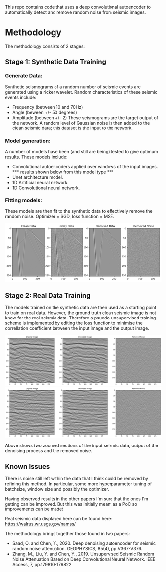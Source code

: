 This repo contains code that uses a deep convolutional autoencoder to automatically detect and remove random noise from seismic images. 

# Methodology
The methodology consists of 2 stages:
## Stage 1: Synthetic Data Training
### Generate Data:
Synthetic seismograms of a random number of seismic events are generated using a ricker wavelet. Random characteristics of these seismic events include: 
* Frequency (between 10 and 70Hz) 
* Angle (beween +/- 50 degrees)
* Amplitude (between +/- 2)
These seismograms are the target output of the network. A random level of Gaussian noise is then added to the clean seismic data; this dataset is the input to the network. 
### Model generation: 
A number of models have been (and still are being) tested to give optimum results. These models include: 
* Convolutional autoencoders applied over windows of the input images. *** results shown below from this model type ***
* Unet architecture model. 
* 1D Artificial neural network.
* 1D Convolutional neural network. 
### Fitting models: 
These models are then fit to the synthetic data to effectively remove the random noise. Optimizer = SGD, loss function = MSE.

![](https://github.com/Greveley/AutoEncoderImageDenoise/blob/master/tmp/Output.png)

## Stage 2: Real Data Training
The models trained on the synthetic data are then used as a starting point to train on real data. However, the ground truth clean seismic image is not know for the real seismic data. Therefore a psuedo-unsupervised training scheme is implemented by editing the loss function to minimise the correllation coefficient between the input image and the output image. 

![](https://github.com/Greveley/AutoEncoderImageDenoise/blob/master/tmp/img1.png)
![](https://github.com/Greveley/AutoEncoderImageDenoise/blob/master/tmp/img2.png)


Above shows two zoomed sections of the input seismic data, output of the denoising process and the removed noise. 

## Known Issues
There is noise still left within the data that I think could be removed by refining this method. In particular, some more hyperparameter tuning of batchsize, window size and possibly the optimizer. 

Having observed results in the other papers I'm sure that the ones I'm getting can be improved. But this was initially meant as a PoC so improvements can be made!

Real seismic data displayed here can be found here: https://walrus.wr.usgs.gov/namss/

The methodology brings together those found in two papers: 
* Saad, O. and Chen, Y., 2020. Deep denoising autoencoder for seismic random noise attenuation. GEOPHYSICS, 85(4), pp.V367-V376.
* Zhang, M., Liu, Y. and Chen, Y., 2019. Unsupervised Seismic Random Noise Attenuation Based on Deep Convolutional Neural Network. IEEE Access, 7, pp.179810-179822
